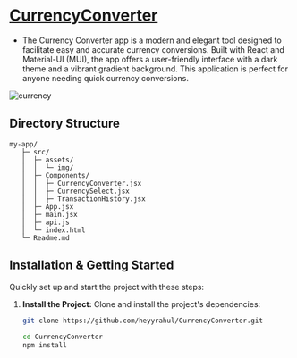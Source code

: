 
# [CurrencyConverter](https://currency-converter-masai.vercel.app//)
- The Currency Converter app is a modern and elegant tool designed to facilitate easy and accurate currency conversions. Built with React and Material-UI (MUI), the app offers a user-friendly interface with a dark theme and a vibrant gradient background. This application is perfect for anyone needing quick currency conversions.

![currency](https://github.com/heyyrahul/CurrencyConverter/assets/79692865/81ee1099-9c0b-44cc-bced-317f3a6de501)



## Directory Structure
```
my-app/
   ├─ src/
   │  ├─ assets/
   │  │  └─ img/
   │  ├─ Components/
   │  │  ├─ CurrencyConverter.jsx
   │  │  ├─ CurrencySelect.jsx
   │  │  ├─ TransactionHistory.jsx
   │  ├─ App.jsx
   │  ├─ main.jsx
   │  ├─ api.js
   │  └─ index.html
   └─ Readme.md

```


## Installation & Getting Started

Quickly set up and start the project with these steps:

1. **Install the Project:**
   Clone and install the project's dependencies:
   ``` bash
   git clone https://github.com/heyyrahul/CurrencyConverter.git
  
   cd CurrencyConverter
   npm install
